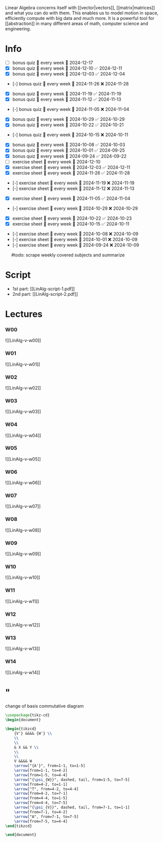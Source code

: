 
Linear Algebra concerns itself with [[vector|vectors]], [[matrix|matrices]] and what you can do with them. This enables us to model motion in space, efficiently compute with big data and much more. It is a powerful tool for [[abstraction]] in many different areas of math, computer science and engineering.


# Info

- [ ] bonus quiz 🔁 every week 📅 2024-12-17
- [x] bonus quiz 🔁 every week 📅 2024-12-10 ✅ 2024-12-11
- [x] bonus quiz 🔁 every week 📅 2024-12-03 ✅ 2024-12-04
- [-] bonus quiz 🔁 every week 📅 2024-11-26 ❌ 2024-11-28
- [x] bonus quiz 🔁 every week 📅 2024-11-19 ✅ 2024-11-19
- [x] bonus quiz 🔁 every week 📅 2024-11-12 ✅ 2024-11-13
- [-] bonus quiz 🔁 every week 📅 2024-11-05 ❌ 2024-11-04
- [x] bonus quiz 🔁 every week 📅 2024-10-29 ✅ 2024-10-29
- [x] bonus quiz 🔁 every week 📅 2024-10-22 ✅ 2024-10-21
- [-] bonus quiz 🔁 every week 📅 2024-10-15 ❌ 2024-10-11
- [x] bonus quiz 🔁 every week 📅 2024-10-08 ✅ 2024-10-03
- [x] bonus quiz 🔁 every week 📅 2024-10-01 ✅ 2024-09-25
- [x] bonus quiz 🔁 every week 📅 2024-09-24 ✅ 2024-09-22
- [ ] exercise sheet 🔁 every week 📅 2024-12-10
- [x] exercise sheet 🔁 every week 📅 2024-12-03 ✅ 2024-12-11
- [x] exercise sheet 🔁 every week 📅 2024-11-26 ✅ 2024-11-28
- [-] exercise sheet 🔁 every week 📅 2024-11-19 ❌ 2024-11-19
- [-] exercise sheet 🔁 every week 📅 2024-11-12 ❌ 2024-11-13
- [x] exercise sheet 🔁 every week 📅 2024-11-05 ✅ 2024-11-04
- [-] exercise sheet 🔁 every week 📅 2024-10-29 ❌ 2024-10-29
- [x] exercise sheet 🔁 every week 📅 2024-10-22 ✅ 2024-10-23
- [x] exercise sheet 🔁 every week 📅 2024-10-15 ✅ 2024-10-11
- [-] exercise sheet 🔁 every week 📅 2024-10-08 ❌ 2024-10-09
- [-] exercise sheet 🔁 every week 📅 2024-10-01 ❌ 2024-10-09
- [-] exercise sheet 🔁 every week 📅 2024-09-24 ❌ 2024-10-09

    
#todo: scrape weekly covered subjects and summarize


# Script
- 1st part: [[LinAlg-script-1.pdf]]
- 2nd part: [[LinAlg-script-2.pdf]]


# Lectures

### W00
![[LinAlg-v-w00]]

### W01
![[LinAlg-v-w01]]

### W02
![[LinAlg-v-w02]]

### W03
![[LinAlg-v-w03]]

### W04
![[LinAlg-v-w04]]

### W05
![[LinAlg-v-w05]]

### W06
![[LinAlg-v-w06]]

### W07
![[LinAlg-v-w07]]

### W08
![[LinAlg-v-w08]]

### W09
![[LinAlg-v-w09]]

### W10
![[LinAlg-v-w10]]

### W11
![[LinAlg-v-w11]]

### W12
![[LinAlg-v-w12]]

### W13
![[LinAlg-v-w13]]

### W14
![[LinAlg-v-w14]]



# "

change of basis commutative diagram

```tikz
\usepackage{tikz-cd}
\begin{document}

\begin{tikzcd}
	{V'} &&&& {W'} \\
	\\
	\\
	& X && Y \\
	\\
	\\
	V &&&& W
	\arrow["{A'}", from=1-1, to=1-5]
	\arrow[from=1-1, to=4-2]
	\arrow[from=1-5, to=4-4]
	\arrow["{\psi_{W}}", dashed, tail, from=1-5, to=7-5]
	\arrow[from=4-2, to=1-1]
	\arrow["T", from=4-2, to=4-4]
	\arrow[from=4-2, to=7-1]
	\arrow[from=4-4, to=1-5]
	\arrow[from=4-4, to=7-5]
	\arrow["{\psi_{V}}", dashed, tail, from=7-1, to=1-1]
	\arrow[from=7-1, to=4-2]
	\arrow["A", from=7-1, to=7-5]
	\arrow[from=7-5, to=4-4]
\end{tikzcd}

\end{document}
```
